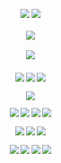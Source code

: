 <div align="center"> 

  ![](https://komarev.com/ghpvc/?username=LoveCrime&style=flat&color=54433B&base=19274&label=Victims) ![](https://gifcity.carrd.co/assets/images/gallery01/cbeceb71.gif?v=47652796)
<div align="center">
 <h5 align="center">
   <img src="https://files.catbox.moe/6w36jc.png">
   
   <div align="center">
 <h5 align="center">
   <img src="https://files.catbox.moe/v0vhmq.png">
   

 <h5 align="center">
   <a href="https://rentry.co/her6es/"><img src="https://files.catbox.moe/ho2eu9.png"></img></a> <a href="https://lovecrime.atabook.org/"><img src="https://files.catbox.moe/fg6x1f.png"></img></a> <a href="https://letterboxd.com/dearhannibal/"><img src="https://files.catbox.moe/4ogjio.png"></img></a>

  <p align="center">
<img src=https://64.media.tumblr.com/f63cc351f9773a24722c800244df33f2/2b3e000999f32397-c0/s640x960/444a3d25cafc8b8e566256727b2a7c493b7cd104.gifv>

  <p align="center">
<img src=https://gifcity.carrd.co/assets/images/gallery16/3761df29.gif?v=47652796> <img src=https://gifcity.carrd.co/assets/images/gallery16/50cd4a73.gif?v=47652796> <img src=https://gifcity.carrd.co/assets/images/gallery166/7990256b.gif?v=47652796> <img src=https://gifcity.carrd.co/assets/images/gallery16/f926573c.gif?v=47652796>
<p align="center">
<img src=https://64.media.tumblr.com/7d5be81cbc1629dd921dfb3854fd8312/cb07171fe01bab5d-c9/s250x400/f5b944b3ee74d0292c5d76046e93feaa23208011.gifv> <img src=https://64.media.tumblr.com/6e23783e8efa2a77795a94f9d069d680/cb07171fe01bab5d-ee/s250x400/159144edcaec7ba37a741a19b564904601348ed1.gifv> <img src=https://64.media.tumblr.com/c6cf1000ec44b1bae075b617da1bda68/cb07171fe01bab5d-a2/s250x400/c862c68811d976f428134b92107d79b03a035ee1.gifv>
<p align="center">
<img src=https://64.media.tumblr.com/861a6ccbfbae3a3d4d4c8e6b0700af77/cb07171fe01bab5d-04/s100x200/0397ff5b606168a53eeb5347702edbc78f6818f7.gifv> <img src=https://64.media.tumblr.com/4a24041adec5f48d94ba54ad73067aa7/cb07171fe01bab5d-de/s100x200/8228100c20f48023a17448380267dfc5fe5c424f.gifv> <img src=https://64.media.tumblr.com/797633c7db10c2608b15e4d8ac4821bf/cb07171fe01bab5d-55/s100x200/ca42ff1d3cf4cf4665f02ff0601820e81f791f79.gifv> <img src=https://64.media.tumblr.com/861a6ccbfbae3a3d4d4c8e6b0700af77/cb07171fe01bab5d-04/s100x200/0397ff5b606168a53eeb5347702edbc78f6818f7.gifv>
